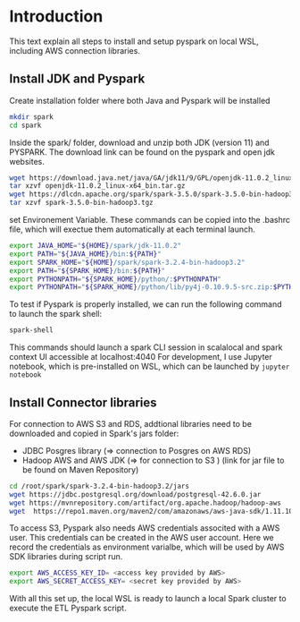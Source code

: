 # Introduction
This text explain all steps to install and setup pyspark on local WSL, including AWS connection libraries.

## Install JDK and Pyspark
Create installation folder where both Java and Pyspark will be installed 
```bash
mkdir spark
cd spark
```

Inside the spark/ folder, download and unzip both JDK (version 11) and PYSPARK. The download link can be found on the pyspark and open jdk websites. 
```bash
wget https://download.java.net/java/GA/jdk11/9/GPL/openjdk-11.0.2_linux-x64_bin.tar.gz
tar xzvf openjdk-11.0.2_linux-x64_bin.tar.gz
wget https://dlcdn.apache.org/spark/spark-3.5.0/spark-3.5.0-bin-hadoop3.tgz
tar xzvf spark-3.5.0-bin-hadoop3.tgz
```

set Environement Variable. These commands can be copied into the .bashrc file, which will exectue them automatically at each terminal launch.
```bash
export JAVA_HOME="${HOME}/spark/jdk-11.0.2"
export PATH="${JAVA_HOME}/bin:${PATH}"
export SPARK_HOME="${HOME}/spark/spark-3.2.4-bin-hadoop3.2"
export PATH="${SPARK_HOME}/bin:${PATH}"
export PYTHONPATH="${SPARK_HOME}/python/:$PYTHONPATH"
export PYTHONPATH="${SPARK_HOME}/python/lib/py4j-0.10.9.5-src.zip:$PYTHONPATH"
```

To test if Pyspark is properly installed, we can run the following command to launch the spark shell:
```bash
spark-shell
```
This commands should launch a spark CLI session in scalalocal and spark context UI  accessible at localhost:4040
For development, I use Jupyter notebook, which is pre-installed on WSL, which can be launched by ```jupyter notebook```


## Install Connector libraries
For connection to AWS S3 and RDS, addtional libraries need to be downloaded and copied in Spark's jars folder:
 - JDBC Posgres library (=> connection to Posgres on AWS RDS)
 - Hadoop AWS and AWS JDK (=> for connection to S3 ) (link for jar file to be found on Maven Repository)

```bash
cd /root/spark/spark-3.2.4-bin-hadoop3.2/jars
wget https://jdbc.postgresql.org/download/postgresql-42.6.0.jar
wget https://mvnrepository.com/artifact/org.apache.hadoop/hadoop-aws
wget  https://repo1.maven.org/maven2/com/amazonaws/aws-java-sdk/1.11.1023/aws-java-sdk-1.11.1023.jar
```
To access S3, Pyspark also needs AWS credentials associted with a AWS user. This credentials can be created in the AWS user account. Here we record the credentials as environment varialbe, which will be used by AWS SDK libraries during script run.
```bash
export AWS_ACCESS_KEY_ID= <access key provided by AWS>
export AWS_SECRET_ACCESS_KEY= <secret key provided by AWS>
```
With all this set up, the local WSL is ready to launch a local Spark cluster to execute the ETL Pyspark script.

